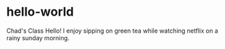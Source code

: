 # hello-world
Chad's Class
Hello! I enjoy sipping on green tea while watching netflix on a rainy sunday morning.  
